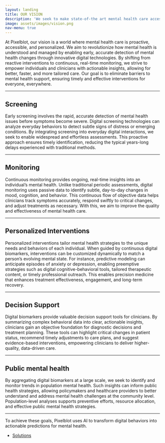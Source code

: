 ```yaml
---
layout: landing
title: OUR VISION
description: 'We seek to make state-of-the art mental health care accessible to everyone, everywhere, all at once'
image: assets/images/vision.png
nav-menu: true
---
```


<!-- Main -->
<div id="main">

<!-- One -->
<section id="one">
	<div class="inner">

<!-- Content -->
<p>At Pixelblot, our vision is a world where mental health care is proactive, accessible, and personalized. We aim to revolutionize how mental health is understood and managed by enabling early, accurate detection of mental health changes through innovative digital technologies. By shifting from reactive interventions to continuous, real-time monitoring, we strive to empower individuals and clinicians with actionable insights, allowing for better, faster, and more tailored care. Our goal is to eliminate barriers to mental health support, ensuring timely and effective interventions for everyone, everywhere.</p>

<hr class="major" />

<h2 id="content">Screening</h2>
<p>Early screening involves the rapid, accurate detection of mental health issues before symptoms become severe. Digital screening technologies can analyze everyday behaviors to detect subtle signs of distress or emerging conditions. By integrating screening into everyday digital interactions, we seek to enable widespread and effortless assessments. This proactive approach ensures timely identification, reducing the typical years-long delays experienced with traditional methods.</p>

<hr class="major" />

<h2 id="content">Monitoring</h2>
<p>Continuous monitoring provides ongoing, real-time insights into an individual’s mental health. Unlike traditional periodic assessments, digital monitoring uses passive data to identify subtle, day-to-day changes in mood, cognition, and behavior. This continuous flow of objective data helps clinicians track symptoms accurately, respond swiftly to critical changes, and adjust treatments as necessary. With this, we aim to improve the quality and effectiveness of mental health care.</p>

<hr class="major" />

<h2 id="content">Personalized Interventions</h2>
<p>Personalized interventions tailor mental health strategies to the unique needs and behaviors of each individual. When guided by continuous digital biomarkers, interventions can be customized dynamically to match a person’s evolving mental state. For instance, predictive modeling can anticipate episodes of anxiety or depression, enabling preemptive strategies such as digital cognitive-behavioral tools, tailored therapeutic content, or timely professional outreach. This enables precision medicine that enhances treatment effectiveness, engagement, and long-term recovery.</p>

<hr class="major" />

<h2 id="content">Decision Support</h2>
<p>Digital biomarkers provide valuable decision support tools for clinicians. By summarizing complex behavioral data into clear, actionable insights, clinicians gain an objective foundation for diagnostic decisions and treatment planning. These tools can highlight critical changes in patient status, recommend timely adjustments to care plans, and suggest evidence-based interventions, empowering clinicians to deliver higher-quality, data-driven care.</p>

<hr class="major" />

<h2 id="content">Public mental health</h2>
<p>By aggregating digital biomarkers at a large scale, we seek to identify and monitor trends in population mental health. Such insights can inform public health strategies, allowing policymakers and healthcare providers to better understand and address mental health challenges at the community level. Population-level analyses supports preventive efforts, resource allocation, and effective public mental health strategies.</p>

<hr class="major" />
<p> To achieve these goals, Pixelblot uses AI to transform digital behaviors into actionable predictions for mental health.</p>
<ul class="actions">
	<li><a href="3_technology.html" class="button">Solutions</a></li>
</ul>

</div>
